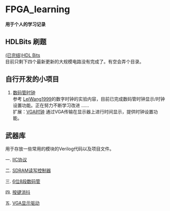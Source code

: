 # FPGA_learning
**用于个人的学习记录**
## HDLBits 刷题
[(已完结)HDL Bits](https://github.com/siimnzou/FPGA_learning/tree/main/HDL_bits)  
目前只剩下四个最新更新的大规模电路没有完成了。有空会弄个目录。 
## 自行开发的小项目
1. [数码管时钟](https://github.com/siimnzou/FPGA_learning/tree/main/DigitalAlarm/Seg595_digital_alarm)  
参考 [LeiWang1999](https://github.com/LeiWang1999/DigitalAlarmClock)的数字时钟的实验内容，目前已完成数码管时钟显示/时钟设置功能。正在努力不断学习改进 ......  
扩展：[VGA时钟](https://github.com/siimnzou/FPGA_learning/tree/main/DigitalAlarm/VGA_digital_alarm)    通过VGA传输在显示器上进行时间显示，提供时钟设置功能。
## 武器库
用于存放一些常用的模块的Verilog代码以及项目文件。

一. [IIC协议](https://github.com/siimnzou/FPGA_learning/tree/main/Library/IIC)    

二. [SDRAM读写控制器](https://github.com/siimnzou/FPGA_learning/tree/main/Library/SDRAM)  

三. [6位8段数码管](https://github.com/siimnzou/FPGA_learning/tree/main/Library/Seg595)  

四. [按键消抖](https://github.com/siimnzou/FPGA_learning/tree/main/Library/key_fliter)  

五. [VGA显示驱动](https://github.com/siimnzou/FPGA_learning/tree/main/Library/VGA)  
	 
